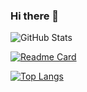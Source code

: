 ### Hi there 👋

<!--
**master7720/master7720** is a ✨ _special_ ✨ repository because its `README.md` (this file) appears on your GitHub profile.

Here are some ideas to get you started:

- 🔭 I’m currently working on ... something
- 🌱 I’m currently learning ...JAVA and htlm
- 👯 I’m looking to collaborate on ...nothin
- 🤔 I’m looking for help with ...nothin
- 💬 Ask me about ...idk
- 📫 How to reach me: ...discord rockysaltagajn#3247
- 😄 Pronouns: ...
- ⚡ Fun fact: ... i will hacker man your mainframe!
-->

![GitHub Stats](https://github-readme-stats.vercel.app/api?username=master7720&theme=radical)

[![Readme Card](https://github-readme-stats.vercel.app/api/pin/?username=master7720&repo=github-readme-stats)](https://github.com/anuraghazra/github-readme-stats)

[![Top Langs](https://github-readme-stats.vercel.app/api/top-langs/?username=master7720&langs_count=8)](https://github.com/anuraghazra/github-readme-stats)
